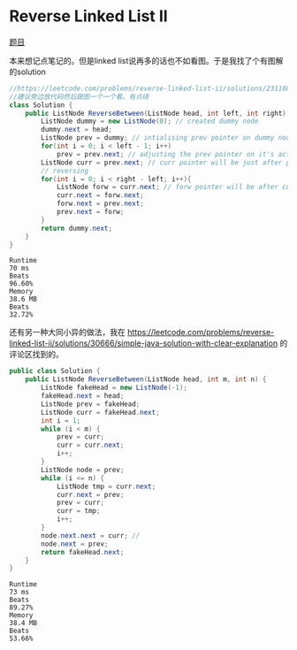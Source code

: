 # Reverse Linked List II

[题目](https://leetcode.com/problems/reverse-linked-list-ii/description)

本来想记点笔记的。但是linked list说再多的话也不如看图。于是我找了个有图解的solution
```c#
//https://leetcode.com/problems/reverse-linked-list-ii/solutions/2311084/java-c-tried-to-explain-every-step
//建议旁边放代码然后跟图一个一个看。有点绕
class Solution {
    public ListNode ReverseBetween(ListNode head, int left, int right) {
        ListNode dummy = new ListNode(0); // created dummy node
        dummy.next = head;
        ListNode prev = dummy; // intialising prev pointer on dummy node
        for(int i = 0; i < left - 1; i++)
            prev = prev.next; // adjusting the prev pointer on it's actual index
        ListNode curr = prev.next; // curr pointer will be just after prev
        // reversing
        for(int i = 0; i < right - left; i++){
            ListNode forw = curr.next; // forw pointer will be after curr
            curr.next = forw.next;
            forw.next = prev.next;
            prev.next = forw;
        }
        return dummy.next;
    }
}
```
```
Runtime
70 ms
Beats
96.60%
Memory
38.6 MB
Beats
32.72%
```
还有另一种大同小异的做法，我在 https://leetcode.com/problems/reverse-linked-list-ii/solutions/30666/simple-java-solution-with-clear-explanation 的评论区找到的。
```c#
public class Solution {
    public ListNode ReverseBetween(ListNode head, int m, int n) {
        ListNode fakeHead = new ListNode(-1);
        fakeHead.next = head;
        ListNode prev = fakeHead;
        ListNode curr = fakeHead.next;
        int i = 1;
        while (i < m) {
            prev = curr;
            curr = curr.next;
            i++;
        }
        ListNode node = prev;
        while (i <= n) {
            ListNode tmp = curr.next;
            curr.next = prev;
            prev = curr;
            curr = tmp;
            i++;
        }
        node.next.next = curr; //
        node.next = prev;
        return fakeHead.next;
    }
}
```
```
Runtime
73 ms
Beats
89.27%
Memory
38.4 MB
Beats
53.66%
```